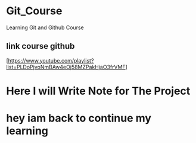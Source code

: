 # Git_Course
Learning Git and Github Course

## link course github
[https://www.youtube.com/playlist?list=PLDoPjvoNmBAw4eOj58MZPakHjaO3frVMF]
# Here I will Write Note for The Project
# hey iam back to continue my learning 

